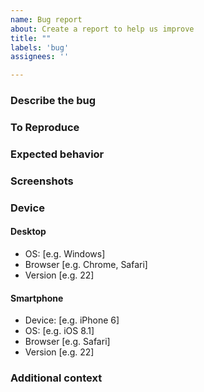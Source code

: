 ```yaml
---
name: Bug report
about: Create a report to help us improve
title: ""
labels: 'bug'
assignees: ''

---
```


### Describe the bug
<!-- A clear and concise description of what the bug is. -->



### To Reproduce
<!-- Steps to reproduce the behavior:
1. Go to '...'
2. Click on '....'
3. Scroll down to '....'
4. See error
-->



### Expected behavior
<!-- A clear and concise description of what you expected to happen. -->



### Screenshots
<!-- If applicable, add screenshots to help explain your problem. -->


### Device
<!-- Remove any non-applicable devices. -->

#### Desktop
- OS: [e.g. Windows]
- Browser [e.g. Chrome, Safari]
- Version [e.g. 22]

#### Smartphone
 - Device: [e.g. iPhone 6]
 - OS: [e.g. iOS 8.1]
 - Browser [e.g. Safari]
 - Version [e.g. 22]

### Additional context
<!-- Add any other context about the problem here. -->


